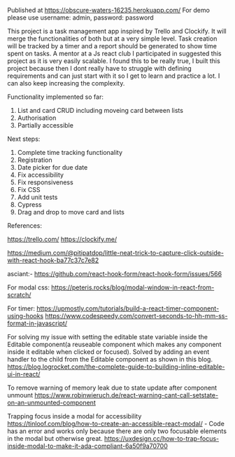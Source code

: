 Published at https://obscure-waters-16235.herokuapp.com/
For demo please use username: admin, password: password

This project is a task management app inspired by Trello and Clockify. 
It will merge the functionalities of both but at a very simple level. Task creation will be tracked by a timer and a report should be generated to show time spent on tasks. 
A mentor at a Js react club I participated in suggested this project as it is very easily scalable. I found this to be really true, I built this project because then I dont really have to struggle with defining requirements and can just start with it so I get to learn and practice a lot. I can also keep increasing the complexity.

Functionality implemented so far: 
1. List and card CRUD including moveing card between lists
2. Authorisation
3. Partially accessible

Next steps:
1. Complete time tracking functionality
2. Registration
3. Date picker for due date
4. Fix accessibility
5. Fix responsiveness
6. Fix CSS
7. Add unit tests
8. Cypress
9. Drag and drop to move card and lists

References:

https://trello.com/
https://clockify.me/

https://medium.com/@pitipatdop/little-neat-trick-to-capture-click-outside-with-react-hook-ba77c37c7e82

asciant:- https://github.com/react-hook-form/react-hook-form/issues/566

For modal css:
https://peteris.rocks/blog/modal-window-in-react-from-scratch/

For timer:
https://upmostly.com/tutorials/build-a-react-timer-component-using-hooks
https://www.codespeedy.com/convert-seconds-to-hh-mm-ss-format-in-javascript/

For solving my issue with setting the editable state variable inside the Editable component(a reuseable component which makes any component inside it editable when clicked or focused). Solved by adding an event handler to the child from the Editable component as shown in this blog.
https://blog.logrocket.com/the-complete-guide-to-building-inline-editable-ui-in-react/

To remove warning of memory leak due to state update after component unmount
https://www.robinwieruch.de/react-warning-cant-call-setstate-on-an-unmounted-component

Trapping focus inside a modal for accessibility
https://tinloof.com/blog/how-to-create-an-accessible-react-modal/ - Code has an error and works only because there are only two focusable elements in the modal but otherwise great.
https://uxdesign.cc/how-to-trap-focus-inside-modal-to-make-it-ada-compliant-6a50f9a70700


